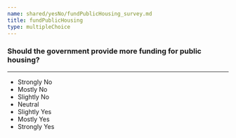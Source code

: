 ```yaml
---
name: shared/yesNo/fundPublicHousing_survey.md
title: fundPublicHousing
type: multipleChoice
---
```


### Should the government provide more funding for public housing?

---

- Strongly No
- Mostly No
- Slightly No
- Neutral
- Slightly Yes
- Mostly Yes
- Strongly Yes

